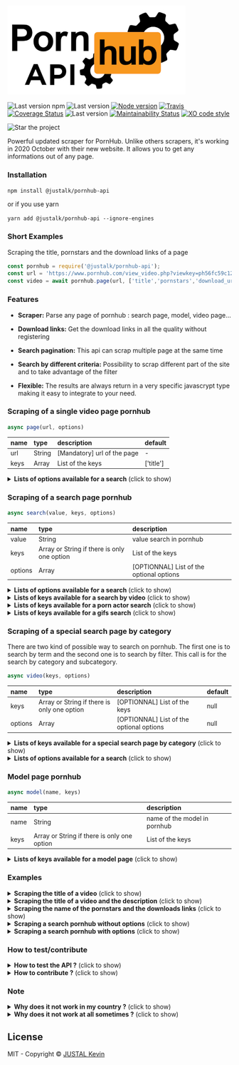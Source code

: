![Alt text](/imgs/pornhub-api.jpg?raw=true "pornhub api")

![Last version npm](https://img.shields.io/npm/v/@justalk/pornhub-api.svg?style=flat-square)
![Last version](https://img.shields.io/github/v/tag/justalk/pornhub-api.svg?style=flat-square)
[![Node version](https://img.shields.io/node/v/@justalk/pornhub-api.svg?style=flat-square)](https://www.npmjs.com/package/@justalk/pornhub-api)
[![Travis](https://img.shields.io/travis/com/justalk/pornhub-api.svg?style=flat-square)](https://travis-ci.com/github/JustalK/PORNHUB-API)
[![Coverage Status](https://coveralls.io/repos/github/JustalK/PORNHUB-API/badge.svg?branch=master&style=flat-square)](https://coveralls.io/github/JustalK/PORNHUB-API?branch=master)
![Last version](https://img.shields.io/github/license/justalk/pornhub-api.svg?style=flat-square)
[![Maintainability Status](https://api.codeclimate.com/v1/badges/549f47de01e1ca98d830/maintainability)](https://codeclimate.com/github/JustalK/PORNHUB-API/maintainability)
[![XO code style](https://img.shields.io/badge/code_style-XO-5ed9c7.svg?style=flat-square)](https://github.com/xojs/xo)

![Star the project](https://img.shields.io/github/stars/justalk/pornhub-api?style=social)

Powerful updated scraper for PornHub. Unlike others scrapers, it's working in 2020 October with their new website. It allows you to get any informations out of any page.

### Installation

`npm install @justalk/pornhub-api`

or if you use yarn

`yarn add @justalk/pornhub-api --ignore-engines`

### Short Examples

Scraping the title, pornstars and the download links of a page

```js
const pornhub = require('@justalk/pornhub-api');
const url = 'https://www.pornhub.com/view_video.php?viewkey=ph56fc59c124c0c';
const video = await pornhub.page(url, ['title','pornstars','download_urls']);
```

### Features

- **Scraper:** Parse any page of pornhub : search page, model, video page...

- **Download links:** Get the download links in all the quality without registering

- **Search pagination:** This api can scrap multiple page at the same time

- **Search by different criteria:** Possibility to scrap different part of the site and to take advantage of the filter

- **Flexible:** The results are always return in a very specific javascrypt type making it easy to integrate to your need.

### Scraping of a single video page pornhub

```js
async page(url, options)
```

| name | type        | description                 | default   |
| :--- | :---------- | :-------------------------- | :-------- |
| url  | String      | [Mandatory] url of the page | -         |
| keys | Array       | List of the keys            | ['title'] |

<details>
  <summary><b>Lists of options available for a search</b> (click to show)</summary>

| name of key | return type | description |
| :--- | :---------- | :--- |
| title | String | Title |
| description | String | Description |
| views | Number | Number total of views |
| up_votes | Number | Number of up vote |
| down_votes | Number | Number of down vote |
| percent | Number | Percent of up vote |
| author | String | Name of the uploader |
| author_subscriber | Number | Number of subscriber of the uploader |
| pornstars | Array | Names of the pornstars |
| categories | Array | List of the names of the categories |
| tags | Array | List of the names of the tags |
| production | String | Type of production |
| duration | Number | Duration in second |
| number_of_comment | Number | Total number of comments |
| thumbnail_url | String | Url of the thumbnail |
| upload_date | Date | Date of upload |
| download_urls |  Object | List of download link by quality |
| comments |  Object | List of comments with additionnals informations |
| related_videos |  Object | List of related video with additionnals informations |

</details>

### Scraping of a search page pornhub

```js
async search(value, keys, options)
```

| name    | type                                             | description                              |
| :------ | :----------------------------------------------- | :--------------------------------------- |
| value   | String                                           | value search in pornhub                  |
| keys    | Array or String if there is only one option      | List of the keys                         |
| options | Array                                            | [OPTIONNAL] List of the optional options |

<details>
  <summary><b>Lists of options available for a search</b> (click to show)</summary>

| name of options | return type | description                                    | options                  | default   |
| :-------------- | :---------- | :--------------------------------------------- | :----------------------- | :-------- |
| page            | Number      | Number of page to scraper                      | -                        | 1         |
| production      | String      | Type of production targeted                    | homemade, professional   | -         |
| min_duration    | Number      | Minimum number of minute of the video searched | 10, 20, 30               | -         |
| max_duration    | Number      | Maximum number of minute of the video searched | 10, 20, 30               | -         |
| search          | String      | Type of search targeted                        | video, pornstars, gifs   | video     |
| promo           | String      | Category of video                              | premium, modelhub        | -         |

</details>


<details>
  <summary><b>Lists of keys available for a search by video</b> (click to show)</summary>

| name of keys      | return type | description                    |
| :---------------- | :---------- | :----------------------------- |
| related_search    | String      | List of the related researches |
| related_pornstars | String      | List of the related pornstars  |

</details>

<details>
  <summary><b>Lists of keys available for a porn actor search</b> (click to show)</summary>

| name of keys | return type | description |
| :--- | :---------- | :--- |
| actor | String | Name of the actor |
| video_number | Number | Number of video of the actor |
| view_number | Number | Number of view of the actor |
| rank | Number | Rank of the actor |

</details>

<details>
  <summary><b>Lists of keys available for a gifs search</b> (click to show)</summary>

| name of keys | return type | description |
| :--- | :---------- | :--- |
| title | String | Title of the gif |
| thumbnail_url | String | Url of the thumbnail |
| link_mp4 | String | Url of the mp4 version |
| link_webm | String | Url of the webm version |

</details>

### Scraping of a special search page by category

There are two kind of possible way to search on pornhub. The first one is to search by term and the second one is to search by filter. This call is for the search by category and subcategory.

```js
async video(keys, options)
```

| name    | type                                             | description                              | default   |
| :------ | :----------------------------------------------- | :--------------------------------------- | :-------- |
| keys    | Array or String if there is only one option      | [OPTIONNAL] List of the keys             | null      |
| options | Array                                            | [OPTIONNAL] List of the optional options | null      |

<details>
  <summary><b>Lists of keys available for a special search page by category</b> (click to show)</summary>

| name of keys      | return type | description                    |
| :---------------- | :---------- | :----------------------------- |
| related_search    | String      | List of the related videos |
| related_pornstars | String      | List of the related pornstars  |
</details>

<details>
  <summary><b>Lists of options available for a search</b> (click to show)</summary>

| name of options | return type | description                                    | options                         | default   |
| :-------------- | :---------- | :--------------------------------------------- | :------------------------------ | :-------- |
| page            | Number      | Number of page to scraper                      | -                               | 1         |
| production      | String      | Type of production targeted                    | homemade, professional          | -         |
| min_duration    | Number      | Minimum number of minute of the video searched | 10, 20, 30                      | -         |
| max_duration    | Number      | Maximum number of minute of the video searched | 10, 20, 30                      | -         |
| search          | String      | Type of search targeted                        | video, pornstars, gifs          | video     |
| promo           | String      | Category of video                              | premium, modelhub               | -         |
| filter          | String      | Filter of the page                             | MOST_VIEWED, HOTTEST, TOP_RATED | -         |

</details>

### Model page pornhub

```js
async model(name, keys)
```

| name | type | description |
| :--- | :---------- | :--- |
| name | String | name of the model in pornhub |
| keys | Array or String if there is only one option | List of the keys |

<details>
  <summary><b>Lists of keys available for a model page</b> (click to show)</summary>

| name of keys | return type | description |
| :--- | :---------- | :--- |
| title | String | The name of the model |
| description | String | The description of the model |
| rank_model | String | The actual rank of the model |
| rank_week_model | String | The rank of the model for the week |
| rank_month_model | String | The rank of the model for this month |
| rank_last_month_model | String | The rank of the model for last month |
| rank_year_model | String | The rank of the model for this year |
| relationship_status | String | The status of the model (Work only if the model has filled up this field) |
| interested_in | String | The interest of the model (Work only if the model has filled up this field) |
| gender | String | The gender of the model (Work only if the model has filled up this field) |
| birthday | Date | The birthday of the model (Work only if the model has filled up this field) |
| age | Number | The age of the model (Work only if the model has filled up this field) |
| height | String | The height of the model (Work only if the model has filled up this field) |
| weight | String | The weight of the model (Work only if the model has filled up this field) |
| ethnicity | String | The ethnicity of the model (Work only if the model has filled up this field) |
| video_views | Number | The number of video view of the model (Work only if the model has filled up this field) |
| profile_views | Number | The number of profil view of the model (Work only if the model has filled up this field) |
| videos_watched | Number | The number of video watched by the model (Work only if the model has filled up this field) |
| joined | String | The period passed after the model joined Pornhub  |

</details>

### Examples

<details>
  <summary><b>Scraping the title of a video</b> (click to show)</summary>

```js
const pornhub = require('@justalk/pornhub-api');
const video = await pornhub.page(url, ['title']);
```


```json
{
	"title": "Name of the video"
}
```

</details>

<details>
  <summary><b>Scraping the title of a video and the description</b> (click to show)</summary>

```js
const pornhub = require('@justalk/pornhub-api');
const video = await pornhub.page(url, ['title','description']);
```

```json
{
	"title": "Name of the video",
	"description": "Description of the video"
}
```

</details>

<details>
  <summary><b>Scraping the name of the pornstars and the downloads links</b> (click to show)</summary>

```js
const pornhub = require('@justalk/pornhub-api');
const video = await pornhub.page(url, ['title','pornstars','download_urls']);
```

```json
{
	"title": "Title of the video",
	"pornstars": ["Sophie A","Rocco B"],
	"download_urls": {
		"720" : "https://p.com/link1",
		"480" : "https://p.com/link2",
		"360" : "https://p.com/link3"
	}
}
```

</details>

<details>
  <summary><b>Scraping a search pornhub without options</b> (click to show)</summary>

```js
const pornhub = require('@justalk/pornhub-api');
const video = await pornhub.search("Aa",["title","link","premium","hd"]);
```

```json
[{
	"link": "https://p.com/link1",
	"title": "Title of the video",
	"hd": true,
	"premium": true
},{
	"link": "https://p.com/link2",
	"title": "Title of the video",
	"hd": false,
	"premium": false
}]
```

</details>

<details>
  <summary><b>Scraping a search pornhub with options</b> (click to show)</summary>

```js
const pornhub = require('@justalk/pornhub-api');
const video = await pornhub.search("Aa",["actor","rank"],{production: 'homemade', search: 'pornstars'});
```

```json
[{
	"actor": "Herica Alue",
	"rank": 8005,
},{
	"actor": "Robert Laach",
	"rank": 60
},{
	"actor": "Aalix Lolo",
	"rank": 6500
}]
```

</details>

### How to test/contribute

<details>
  <summary><b>How to test the API ?</b> (click to show)</summary>

For testing, install the node project and run the test command.

```shell
node install
npm test
```

Also, you can use the command under for running the test without the linter

```shell
npm run test-no
```

The tests are not execute on pornhub directly, the calls to pornhub are all mock with `nock` to save html page of pornhub.
It has been done for having page that wont evolve through time. By example, if a comment is added on the real link, the tests will still be ok.

</details>

<details>
  <summary><b>How to contribute ?</b> (click to show)</summary>

Any contribution is welcomed !

If you find an issue or just want to add your stone to the castle :

1. Open an issue
2. Fork the repository
3. Create a new branch
4. Pull Request your change
5. Wait until I check your code
6. Merge and add your name on this page forever !

</details>

### Note

<details>
  <summary><b>Why does it not work in my country ?</b> (click to show)</summary>
If pornhub is blocked in your country, the API will obviously not work. You will need a proxy.
</details>
<details>
  <summary><b>Why does it not work at all sometimes ?</b> (click to show)</summary>
Pornuhub has a scraper protection, if you scrap the website violently (let say hundreds pages in 10 seconds), your ip will be flag as a bot for few minute. Please be gentle with pornhub's server !
</details>

## License

MIT - Copyright &copy; [JUSTAL Kevin](https://teamkd.online/)
